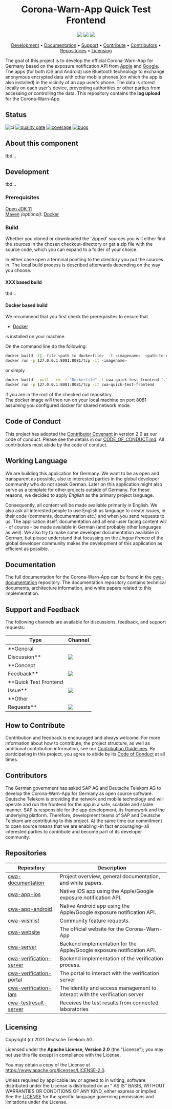<h1 align="center">
    Corona-Warn-App Quick Test Frontend
</h1>

<p align="center">
    <a href="https://github.com/corona-warn-app/cwa-quick-test-frontend/commits/" title="Last Commit"><img src="https://img.shields.io/github/last-commit/corona-warn-app/cwa-quick-test-frontend?style=flat"></a>
    <a href="https://github.com/corona-warn-app/cwa-quick-test-frontend/issues" title="Open Issues"><img src="https://img.shields.io/github/issues/corona-warn-app/cwa-quick-test-frontend?style=flat"></a>
    <a href="https://github.com/corona-warn-app/cwa-quick-test-frontend/blob/master/LICENSE" title="License"><img src="https://img.shields.io/badge/License-Apache%202.0-green.svg?style=flat"></a>
</p>

<p align="center">
  <a href="#development">Development</a> •
  <a href="#documentation">Documentation</a> •
  <a href="#support-and-feedback">Support</a> •
  <a href="#how-to-contribute">Contribute</a> •
  <a href="#contributors">Contributors</a> •
  <a href="#repositories">Repositories</a> •
  <a href="#licensing">Licensing</a>
</p>

The goal of this project is to develop the official Corona-Warn-App for Germany based on the exposure notification API
from [Apple](https://www.apple.com/covid19/contacttracing/)
and [Google](https://www.google.com/covid19/exposurenotifications/). The apps (for both iOS and Android) use Bluetooth
technology to exchange anonymous encrypted data with other mobile phones (on which the app is also installed) in the
vicinity of an app user's phone. The data is stored locally on each user's device, preventing authorities or other
parties from accessing or controlling the data. This repository contains the **log upload** for the Corona-Warn-App.

## Status

![ci](https://github.com/corona-warn-app/cwa-quick-test-frontend/workflows/ci/badge.svg)
[![quality gate](https://sonarcloud.io/api/project_badges/measure?project=corona-warn-app_cwa-quick-test-frontend&metric=alert_status)](https://sonarcloud.io/dashboard?id=corona-warn-app_cwa-quick-test-frontend)
[![coverage](https://sonarcloud.io/api/project_badges/measure?project=corona-warn-app_cwa-quick-test-frontend&metric=coverage)](https://sonarcloud.io/dashboard?id=corona-warn-app_cwa-quick-test-frontend)
[![bugs](https://sonarcloud.io/api/project_badges/measure?project=corona-warn-app_cwa-quick-test-frontend&metric=bugs)](https://sonarcloud.io/dashboard?id=corona-warn-app_cwa-quick-test-frontend)

## About this component

tbd...

## Development

tbd...

### Prerequisites

[Open JDK 11](https://openjdk.java.net)  
[Maven](https://maven.apache.org)
*(optional)*: [Docker](https://www.docker.com)

### Build

Whether you cloned or downloaded the 'zipped' sources you will either find the sources in the chosen checkout-directory
or get a zip file with the source code, which you can expand to a folder of your choice.

In either case open a terminal pointing to the directory you put the sources in. The local build process is described
afterwards depending on the way you choose.

#### XXX based build

tbd...

#### Docker based build

We recommend that you first check the prerequisites to ensure that

- [Docker](https://www.docker.com)

is installed on your machine.

On the command line do the following:

```bash
docker build -f|--file <path to dockerfile>  -t <imagename>  <path-to-quick-test-frontend-root>
docker run -p 127.0.0.1:8081:8081/tcp -it <imagename>
```

or simply

```bash
docker build --pull --rm -f "Dockerfile" -t cwa-quick-test-frontend "."
docker run -p 127.0.0.1:8081:8081/tcp -it cwa-quick-test-frontend
```

if you are in the root of the checked out repository.  
The docker image will then run on your local machine on port 8081 assuming you configured docker for shared network
mode.

## Code of Conduct

This project has adopted the [Contributor Covenant](https://www.contributor-covenant.org/) in version 2.0 as our code of
conduct. Please see the details in our [CODE_OF_CONDUCT.md](CODE_OF_CONDUCT.md). All contributors must abide by the code
of conduct.

## Working Language

We are building this application for Germany. We want to be as open and transparent as possible, also to interested
parties in the global developer community who do not speak German. Later on this application might also serve as a
template for other projects outside of Germany. For these reasons, we decided to apply _English_ as the primary project
language.

Consequently, all content will be made available primarily in English. We also ask all interested people to use English
as language to create issues, in their code (comments, documentation etc.) and when you send requests to us. The
application itself, documentation and all end-user facing content will - of course - be made available in German (and
probably other languages as well). We also try to make some developer documentation available in German, but please
understand that focussing on the _Lingua Franca_ of the global developer community makes the development of this
application as efficient as possible.

## Documentation

The full documentation for the Corona-Warn-App can be found in
the [cwa-documentation](https://github.com/corona-warn-app/cwa-documentation) repository. The documentation repository
contains technical documents, architecture information, and white papers related to this implementation.

## Support and Feedback

The following channels are available for discussions, feedback, and support requests:

| Type                     | Channel                                                |
| ------------------------ | ------------------------------------------------------ |
| **General
Discussion**   | <a href="https://github.com/corona-warn-app/cwa-documentation/issues/new/choose" title="General Discussion"><img src="https://img.shields.io/github/issues/corona-warn-app/cwa-documentation/question.svg?style=flat-square"></a> </a>   |
| **Concept
Feedback**    | <a href="https://github.com/corona-warn-app/cwa-documentation/issues/new/choose" title="Open Concept Feedback"><img src="https://img.shields.io/github/issues/corona-warn-app/cwa-documentation/architecture.svg?style=flat-square"></a>  |
| **Quick Test Frontend
Issue**    | <a href="https://github.com/corona-warn-app/cwa-quick-test-frontend/issues" title="Open Issues"><img src="https://img.shields.io/github/issues/corona-warn-app/cwa-quick-test-frontend?style=flat"></a>  |
| **Other
Requests**    | <a href="mailto:cwa-opensource@telekom.de" title="Email CWA Team"><img src="https://img.shields.io/badge/email-CWA%20team-green?logo=mail.ru&style=flat-square&logoColor=white"></a>   |

## How to Contribute

Contribution and feedback is encouraged and always welcome. For more information about how to contribute, the project
structure, as well as additional contribution information, see our [Contribution Guidelines](./CONTRIBUTING.md). By
participating in this project, you agree to abide by its [Code of Conduct](./CODE_OF_CONDUCT.md) at all times.

## Contributors

The German government has asked SAP AG and Deutsche Telekom AG to develop the Corona-Warn-App for Germany as open source
software. Deutsche Telekom is providing the network and mobile technology and will operate and run the frontend for the
app in a safe, scalable and stable manner. SAP is responsible for the app development, its framework and the underlying
platform. Therefore, development teams of SAP and Deutsche Telekom are contributing to this project. At the same time
our commitment to open source means that we are enabling -in fact encouraging- all interested parties to contribute and
become part of its developer community.

## Repositories

| Repository          | Description                                                           |
| ------------------- | --------------------------------------------------------------------- |
| [cwa-documentation] | Project overview, general documentation, and white papers.            |
| [cwa-app-ios]       | Native iOS app using the Apple/Google exposure notification API.      |
| [cwa-app-android]   | Native Android app using the Apple/Google exposure notification API.  |
| [cwa-wishlist]      | Community feature requests.                                           |
| [cwa-website]       | The official website for the Corona-Warn-App                          |
| [cwa-server]        | Backend implementation for the Apple/Google exposure notification API.|
| [cwa-verification-server] | Backend implementation of the verification process.             |
| [cwa-verification-portal] | The portal to interact with the verification server             |
| [cwa-verification-iam]    | The identity and access management to interact with the verification server |
| [cwa-testresult-server]   | Receives the test results from connected laboratories           |

[cwa-documentation]: https://github.com/corona-warn-app/cwa-documentation

[cwa-app-ios]: https://github.com/corona-warn-app/cwa-app-ios

[cwa-app-android]: https://github.com/corona-warn-app/cwa-app-android

[cwa-wishlist]: https://github.com/corona-warn-app/cwa-wishlist

[cwa-website]: https://github.com/corona-warn-app/cwa-website

[cwa-server]: https://github.com/corona-warn-app/cwa-server

[cwa-verification-server]: https://github.com/corona-warn-app/cwa-verification-server

[cwa-verification-portal]: https://github.com/corona-warn-app/cwa-verification-portal

[cwa-verification-iam]: https://github.com/corona-warn-app/cwa-verification-iam

[cwa-testresult-server]: https://github.com/corona-warn-app/cwa-testresult-server

## Licensing

Copyright (c) 2021 Deutsche Telekom AG.

Licensed under the **Apache License, Version 2.0** (the "License"); you may not use this file except in compliance with
the License.

You may obtain a copy of the License at https://www.apache.org/licenses/LICENSE-2.0.

Unless required by applicable law or agreed to in writing, software distributed under the License is distributed on an "
AS IS" BASIS, WITHOUT WARRANTIES OR CONDITIONS OF ANY KIND, either express or implied. See the [LICENSE](./LICENSE) for
the specific language governing permissions and limitations under the License.
